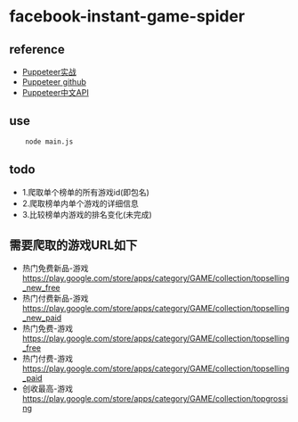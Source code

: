 # facebook-instant-game-spider

## reference
- [Puppeteer实战](https://www.jianshu.com/p/a9a55c03f768)
- [Puppeteer github](https://github.com/GoogleChrome/puppeteer)
- [Puppeteer中文API](https://zhaoqize.github.io/puppeteer-api-zh_CN/)

## use
``` bash
    node main.js
```

## todo
- 1.爬取单个榜单的所有游戏id(即包名)
- 2.爬取榜单内单个游戏的详细信息
- 3.比较榜单内游戏的排名变化(未完成)

## 需要爬取的游戏URL如下
- 热门免费新品-游戏	https://play.google.com/store/apps/category/GAME/collection/topselling_new_free
- 热门付费新品-游戏	https://play.google.com/store/apps/category/GAME/collection/topselling_new_paid
- 热门免费-游戏	https://play.google.com/store/apps/category/GAME/collection/topselling_free
- 热门付费-游戏	https://play.google.com/store/apps/category/GAME/collection/topselling_paid
- 创收最高-游戏	https://play.google.com/store/apps/category/GAME/collection/topgrossing
